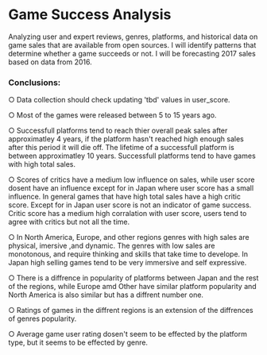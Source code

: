 # Game Success Analysis

Analyzing user and expert reviews, genres, platforms, and historical data on game sales that are available from open sources. I will identify patterns that determine whether a game succeeds or not. I will be forecasting 2017 sales based on data from 2016.

### Conclusions:

○ Data collection should check updating 'tbd' values in user_score.

○ Most of the games were released between 5 to 15 years ago.

○ Successfull platforms tend to reach thier overall peak sales after approximatley 4 years, if the platform hasn't reached high enough sales after this period it will die off. The lifetime of a successfull platform is between approximatley 10 years. 
Successfull platforms tend to have games with high total sales.

○ Scores of critics have a medium low influence on sales, while user score dosent have an influence except for in Japan where user score has a small influence. In general games that have high total sales have a high critic score. Except for in Japan user score is not an indicator of game success.  
Critic score has a medium high corralation with user score, users tend to agree with critics but not all the time.

○ In North America, Europe, and other regions genres with high sales are physical, imersive ,and dynamic. The genres with low sales are monotonous, and require thinking and skills that take time to develope. In Japan high selling games tend to be very immersive and self expressive.

○ There is a diffrence in popularity of platforms between Japan and the rest of the regions, while Europe amd Other have similar platform popularity and North America is also similar but has a diffrent number one.

○ Ratings of games in the diffrent regions is an extension of the diffrences of genres popularity.

○ Average game user rating dosen't seem to be effected by the platform type, but it seems to be effected by genre.

